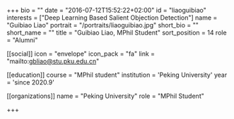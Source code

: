 +++
bio = ""
date = "2016-07-12T15:52:22+02:00"
id = "liaoguibiao"
interests = ["Deep Learning Based Salient Objection Detection"]
name = "Guibiao Liao"
portrait = "/portraits/liaoguibiao.jpg"
short_bio = ""
short_name = ""
title = "Guibiao Liao, MPhil Student"
sort_position = 14
role = "Alumni"

[[social]]
    icon = "envelope"
    icon_pack = "fa"
    link = "mailto:gbliao@stu.pku.edu.cn"

[[education]]
    course = "MPhil student"
    institution = 'Peking University'
    year = 'since 2020.9'

[[organizations]]
    name = "Peking University"
    role = "MPhil Student"

+++


